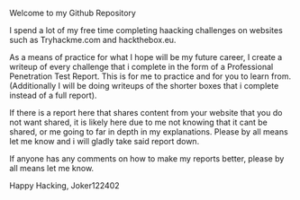 Welcome to my Github Repository

I spend a lot of my free time completing haacking challenges on websites such as Tryhackme.com and hackthebox.eu. 

As a means of practice for what I hope will be my future career, I create a writeup of every challenge that i complete in the form of a Professional Penetration Test Report. This is for me to practice and for you to learn from. 
(Additionally I will be doing writeups of the shorter boxes that i complete instead of a full report).

If there is a report here that shares content from your website that you do not want shared, it is likely here due to me not knowing that it cant be shared, or me going to far in depth in my explanations. Please by all means let me know and i will gladly take said report down. 

If anyone has any comments on how to make my reports better, please by all means let me know.

Happy Hacking,
Joker122402

